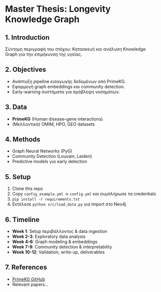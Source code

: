 # Master Thesis: Longevity Knowledge Graph

## 1. Introduction
Σύντομη περιγραφή του στόχου: Κατασκευή και ανάλυση Knowledge Graph για την επιμήκυνση της υγείας.

## 2. Objectives
- Ανάπτυξη pipeline εισαγωγής δεδομένων από PrimeKG.
- Εφαρμογή graph embeddings και community detection.
- Early-warning συστήματα για πρόβλεψη νοσημάτων.

## 3. Data
- **PrimeKG** (Human disease–gene interactions)
- (Μελλοντικά) OMIM, HPO, GEO datasets

## 4. Methods
- Graph Neural Networks (PyG)
- Community Detection (Louvain, Leiden)
- Predictive models για early detection

## 5. Setup
1. Clone this repo  
2. Copy `config_example.yml` → `config.yml` και συμπλήρωσε τα credentials  
3. `pip install -r requirements.txt`  
4. Εκτέλεσε `python src/load_data.py` για import στο Neo4j  

## 6. Timeline
- **Week 1**: Setup περιβάλλοντος & data ingestion  
- **Week 2-3**: Exploratory data analysis  
- **Week 4-6**: Graph modeling & embeddings  
- **Week 7-9**: Community detection & interpretability  
- **Week 10-12**: Validation, write-up, deliverables  

## 7. References
- [PrimeKG GitHub](https://github.com/mims-harvard/PrimeKG)  
- Relevant papers…
